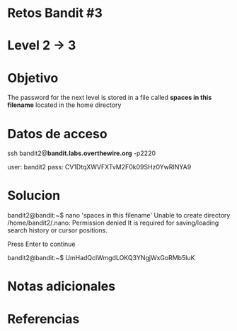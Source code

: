 # Retos Bandit  #3
# Level 2 -> 3

# Objetivo
The password for the next level is stored in a file called **spaces in this filename** located in the home directory

# Datos de acceso
ssh bandit2@**bandit.labs.overthewire.org** -p2220

user: bandit2
pass: CV1DtqXWVFXTvM2F0k09SHz0YwRINYA9

# Solucion 
bandit2@bandit:~$ nano 'spaces in this filename' 
Unable to create directory /home/bandit2/.nano: Permission denied
It is required for saving/loading search history or cursor positions.

Press Enter to continue

bandit2@bandit:~$ 
UmHadQclWmgdLOKQ3YNgjWxGoRMb5luK


# Notas adicionales

# Referencias 